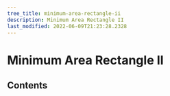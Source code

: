 ```yaml
---
tree_title: minimum-area-rectangle-ii
description: Minimum Area Rectangle II
last_modified: 2022-06-09T21:23:28.2328
---
```


# Minimum Area Rectangle II

## Contents
